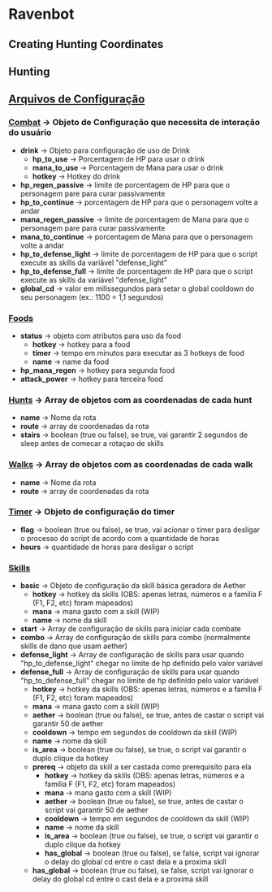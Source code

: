 # Ravenbot

## Creating Hunting Coordinates

## Hunting

## [Arquivos de Configuração]()

### [Combat](./config/combat.json) -> Objeto de Configuração que necessita de interação do usuário

- **drink** -> Objeto para configuração de uso de Drink
    - **hp_to_use** -> Porcentagem de HP para usar o drink
    - **mana_to_use** -> Porcentagem de Mana para usar o drink
    - **hotkey** -> Hotkey do drink
- **hp_regen_passive** -> limite de porcentagem de HP para que o personagem pare para curar passivamente
- **hp_to_continue** -> porcentagem de HP para que o personagem volte a andar
- **mana_regen_passive** -> limite de porcentagem de Mana para que o personagem pare para curar passivamente
- **mana_to_continue** -> porcentagem de Mana para que o personagem volte a andar
- **hp_to_defense_light** -> limite de porcentagem de HP para que o script execute as skills da variável "defense_light"
- **hp_to_defense_full** -> limite de porcentagem de HP para que o script execute as skills da variável "defense_light"
- **global_cd** -> valor em milissegundos para setar o global cooldown do seu personagem (ex.: 1100 = 1,1 segundos)

### [Foods](./config/foods.json)

- **status** -> objeto com atributos para uso da food
    - **hotkey** -> hotkey para a food
    - **timer** -> tempo em minutos para executar as 3 hotkeys de food
    - **name** -> name da food 
- **hp_mana_regen** -> hotkey para segunda food
- **attack_power** -> hotkey para terceira food
    
### [Hunts](./config/hunts.json) -> Array de objetos com as coordenadas de cada hunt

- **name** -> Nome da rota
- **route** -> array de coordenadas da rota
- **stairs** -> boolean (true ou false), se true, vai garantir 2 segundos de sleep antes de comecar a rotaçao de skills

### [Walks](./config/walks.json) -> Array de objetos com as coordenadas de cada walk

- **name** -> Nome da rota
- **route** -> array de coordenadas da rota

### [Timer](./config/timer.json) -> Objeto de configuração do timer

- **flag** -> boolean (true ou false), se true, vai acionar o timer para desligar o processo do script de acordo com a quantidade de horas
- **hours** -> quantidade de horas para desligar o script

### [Skills](./config/skills.json)

- **basic** -> Objeto de configuração da skill básica geradora de Aether
    - **hotkey** -> hotkey da skills (OBS: apenas letras, números e a família F (F1, F2, etc) foram mapeados)
    - **mana** -> mana gasto com a skill (WIP)
    - **name** -> nome da skill
- **start** -> Array de configuração de skills para iniciar cada combate
- **combo** -> Array de configuração de skills para combo (normalmente skills de dano que usam aether)
- **defense_light** -> Array de configuração de skills para usar quando "hp_to_defense_light" chegar no limite de hp definido pelo valor variável
- **defense_full** -> Array de configuração de skills para usar quando "hp_to_defense_full" chegar no limite de hp definido pelo valor variável
    - **hotkey** -> hotkey da skills (OBS: apenas letras, números e a família F (F1, F2, etc) foram mapeados)
    - **mana** -> mana gasto com a skill (WIP)
    - **aether** -> boolean (true ou false), se true, antes de castar o script vai garantir 50 de aether
    - **cooldown** -> tempo em segundos de cooldown da skill (WIP)
    - **name** -> nome da skill
    - **is_area** -> boolean (true ou false), se true, o script vai garantir o duplo clique da hotkey
    - **prereq** -> objeto da skill a ser castada como prerequisito para ela
        - **hotkey** -> hotkey da skills (OBS: apenas letras, números e a família F (F1, F2, etc) foram mapeados)
        - **mana** -> mana gasto com a skill (WIP)
        - **aether** -> boolean (true ou false), se true, antes de castar o script vai garantir 50 de aether
        - **cooldown** -> tempo em segundos de cooldown da skill (WIP)
        - **name** -> nome da skill
        - **is_area** -> boolean (true ou false), se true, o script vai garantir o duplo clique da hotkey
        - **has_global** -> boolean (true ou false), se false, script vai ignorar o delay do global cd entre o cast dela e a proxima skill
    - **has_global** -> boolean (true ou false), se false, script vai ignorar o delay do global cd entre o cast dela e a proxima skill
